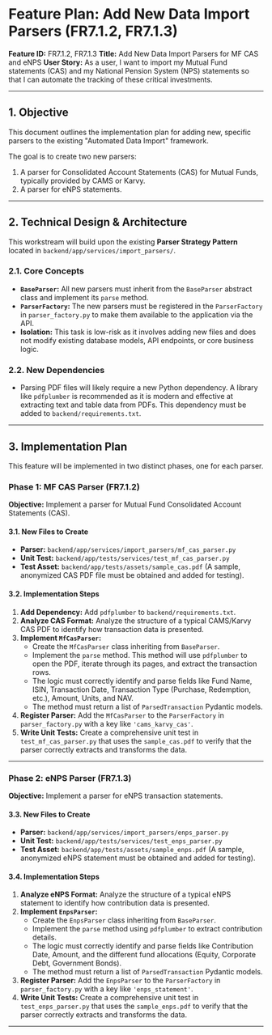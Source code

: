 # Feature Plan: Add New Data Import Parsers (FR7.1.2, FR7.1.3)

**Feature ID:** FR7.1.2, FR7.1.3
**Title:** Add New Data Import Parsers for MF CAS and eNPS
**User Story:** As a user, I want to import my Mutual Fund statements (CAS) and my National Pension System (NPS) statements so that I can automate the tracking of these critical investments.

---

## 1. Objective

This document outlines the implementation plan for adding new, specific parsers to the existing "Automated Data Import" framework.

The goal is to create two new parsers:
1.  A parser for Consolidated Account Statements (CAS) for Mutual Funds, typically provided by CAMS or Karvy.
2.  A parser for eNPS statements.

---

## 2. Technical Design & Architecture

This workstream will build upon the existing **Parser Strategy Pattern** located in `backend/app/services/import_parsers/`.

### 2.1. Core Concepts

*   **`BaseParser`:** All new parsers must inherit from the `BaseParser` abstract class and implement its `parse` method.
*   **`ParserFactory`:** The new parsers must be registered in the `ParserFactory` in `parser_factory.py` to make them available to the application via the API.
*   **Isolation:** This task is low-risk as it involves adding new files and does not modify existing database models, API endpoints, or core business logic.

### 2.2. New Dependencies

*   Parsing PDF files will likely require a new Python dependency. A library like `pdfplumber` is recommended as it is modern and effective at extracting text and table data from PDFs. This dependency must be added to `backend/requirements.txt`.

---

## 3. Implementation Plan

This feature will be implemented in two distinct phases, one for each parser.

### Phase 1: MF CAS Parser (FR7.1.2)

**Objective:** Implement a parser for Mutual Fund Consolidated Account Statements (CAS).

#### 3.1. New Files to Create

*   **Parser:** `backend/app/services/import_parsers/mf_cas_parser.py`
*   **Unit Test:** `backend/app/tests/services/test_mf_cas_parser.py`
*   **Test Asset:** `backend/app/tests/assets/sample_cas.pdf` (A sample, anonymized CAS PDF file must be obtained and added for testing).

#### 3.2. Implementation Steps

1.  **Add Dependency:** Add `pdfplumber` to `backend/requirements.txt`.
2.  **Analyze CAS Format:** Analyze the structure of a typical CAMS/Karvy CAS PDF to identify how transaction data is presented.
3.  **Implement `MfCasParser`:**
    *   Create the `MfCasParser` class inheriting from `BaseParser`.
    *   Implement the `parse` method. This method will use `pdfplumber` to open the PDF, iterate through its pages, and extract the transaction rows.
    *   The logic must correctly identify and parse fields like Fund Name, ISIN, Transaction Date, Transaction Type (Purchase, Redemption, etc.), Amount, Units, and NAV.
    *   The method must return a list of `ParsedTransaction` Pydantic models.
4.  **Register Parser:** Add the `MfCasParser` to the `ParserFactory` in `parser_factory.py` with a key like `'cams_karvy_cas'`.
5.  **Write Unit Tests:** Create a comprehensive unit test in `test_mf_cas_parser.py` that uses the `sample_cas.pdf` to verify that the parser correctly extracts and transforms the data.

---

### Phase 2: eNPS Parser (FR7.1.3)

**Objective:** Implement a parser for eNPS transaction statements.

#### 3.3. New Files to Create

*   **Parser:** `backend/app/services/import_parsers/enps_parser.py`
*   **Unit Test:** `backend/app/tests/services/test_enps_parser.py`
*   **Test Asset:** `backend/app/tests/assets/sample_enps.pdf` (A sample, anonymized eNPS statement must be obtained and added for testing).

#### 3.4. Implementation Steps

1.  **Analyze eNPS Format:** Analyze the structure of a typical eNPS statement to identify how contribution data is presented.
2.  **Implement `EnpsParser`:**
    *   Create the `EnpsParser` class inheriting from `BaseParser`.
    *   Implement the `parse` method using `pdfplumber` to extract contribution details.
    *   The logic must correctly identify and parse fields like Contribution Date, Amount, and the different fund allocations (Equity, Corporate Debt, Government Bonds).
    *   The method must return a list of `ParsedTransaction` Pydantic models.
3.  **Register Parser:** Add the `EnpsParser` to the `ParserFactory` in `parser_factory.py` with a key like `'enps_statement'`.
4.  **Write Unit Tests:** Create a comprehensive unit test in `test_enps_parser.py` that uses the `sample_enps.pdf` to verify that the parser correctly extracts and transforms the data.

---
